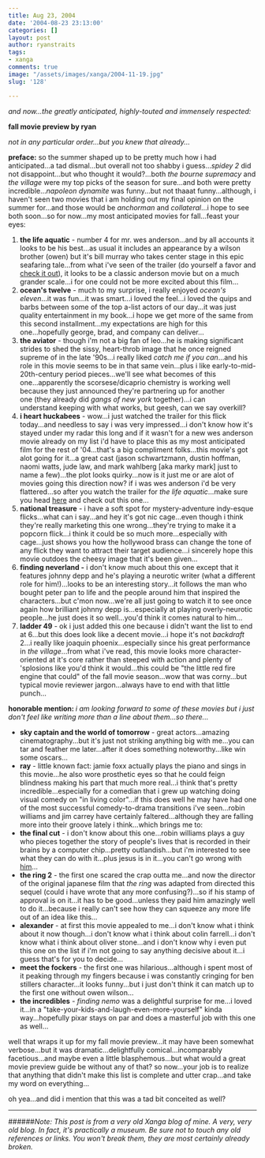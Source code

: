 ```yaml
---
title: Aug 23, 2004
date: '2004-08-23 23:13:00'
categories: []
layout: post
author: ryanstraits
tags:
- xanga
comments: true
image: "/assets/images/xanga/2004-11-19.jpg"
slug: '128'

---
```

<em>and now...the greatly anticipated, highly-touted and immensely respected:</em>

<strong>fall movie preview by ryan</strong>

<em>not in any particular order...but you knew that already...</em>

<!-- break -->

<strong>preface:</strong> so the summer shaped up to be pretty much how i had anticipated...a tad dismal...but overall not too shabby i guess...<em>spidey 2</em> did not disappoint...but who thought it would?...both <em>the bourne supremacy</em> and <em>the village</em> were my top picks of the season for sure...and both were pretty incredible...<em>napoleon dynamite</em> was funny...but not thaaat funny...although, i haven't seen two movies that i am holding out my final opinion on the summer for...and those would be <em>anchorman</em> and <em>collateral</em>...i hope to see both soon...so for now...my most anticipated movies for fall...feast your eyes:
<ol>
	<li><strong>the life aquatic</strong> - number 4 for mr. wes anderson...and by all accounts it looks to be his best...as usual it includes an appearance by a wilson brother (owen) but it's bill murray who takes center stage in this epic seafaring tale...from what i've seen of the trailer (do yourself a favor and <a href="http://movies.yahoo.com/movies/feature/thelifeaquaticwithstevezissou.html" target="_blank">check it out</a>), it looks to be a classic anderson movie but on a much grander scale...i for one could not be more excited about this film...</li>
	<li><strong>ocean's twelve</strong> - much to my surprise, i really enjoyed <em>ocean's eleven</em>...it was fun...it was smart...i loved the feel...i loved the quips and barbs between some of the top a-list actors of our day...it was just quality entertainment in my book...i hope we get more of the same from this second installment...my expectations are high for this one...hopefully george, brad, and company can deliver...</li>
	<li><strong>the aviator</strong> - though i'm not a big fan of leo...he is making significant strides to shed the sissy, heart-throb image that he once reigned supreme of in the late '90s...i really liked <em>catch me if you can</em>...and his role in this movie seems to be in that same vein...plus i like early-to-mid-20th-century period pieces...we'll see what becomes of this one...apparently the scorsese/dicaprio chemistry is working well because they just announced they're partnering up for another one (they already did <em>gangs of new york </em>together)...i can understand keeping with what works, but geesh, can we say overkill?</li>
	<li><strong>i heart huckabees</strong> - wow...i just watched the trailer for this flick today...and needless to say i was very impressed...i don't know how it's stayed under my radar this long and if it wasn't for a new wes anderson movie already on my list i'd have to place this as my most anticipated film for the rest of '04...that's a big compliment folks...this movie's got alot going for it...a great cast (jason schwartzmann, dustin hoffman, naomi watts, jude law, and mark wahlberg [aka marky mark] just to name a few)...the plot looks quirky...now is it just me or are alot of movies going this direction now? if i was wes anderson i'd be very flattered...so after you watch the trailer for <em>the life aquatic</em>...make sure you head <a href="http://www.apple.com/trailers/fox_searchlight/i_heart_huckabees/" target="_blank">here</a> and check out this one...</li>
	<li><strong>national treasure</strong> - i have a soft spot for mystery-adventure indy-esque flicks...what can i say...and hey it's got nic cage...even though i think they're really marketing this one wrong...they're trying to make it a popcorn flick...i think it could be so much more...especially with cage...just shows you how the hollywood brass can change the tone of any flick they want to attract their target audience...i sincerely hope this movie outdoes the cheesy image that it's been given...</li>
	<li><strong>finding neverland -</strong> i don't know much about this one except that it features johnny depp and he's playing a neurotic writer (what a different role for him!)...looks to be an interesting story...it follows the man who bought peter pan to life and the people around him that inspired the characters...but c'mon now...we're all just going to watch it to see once again how brilliant johnny depp is...especially at playing overly-neurotic people...he just does it so well...you'd think it comes natural to him...</li>
	<li><strong>ladder 49</strong> - ok i just added this one because i didn't want the list to end at 6...but this does look like a decent movie...i hope it's not <em>backdraft</em> 2...i really like joaquin phoenix...especially since his great performance in <em>the village</em>...from what i've read, this movie looks more character-oriented at it's core rather than steeped with action and plenty of 'splosions like you'd think it would...this could be "the little red fire engine that could" of the fall movie season...wow that was corny...but typical movie reviewer jargon...always have to end with that little punch...</li>
</ol>
<strong>honorable mention:
</strong><em>i am looking forward to some of these movies but i just don't feel like writing more than a line about them...so there...</em>
<ul>
	<li><strong>sky captain and the world of tomorrow</strong> - great actors...amazing cinematography...but it's just not striking anything big with me...you can tar and feather me later...after it does something noteworthy...like win some oscars...</li>
	<li><strong>ray</strong> - little known fact: jamie foxx actually plays the piano and sings in this movie...he also wore prosthetic eyes so that he could feign blindness making his part that much more real...i think that's pretty incredible...especially for a comedian that i grew up watching doing visual comedy on "in living color"...if this does well he may have had one of the most successful comedy-to-drama transitions i've seen...robin williams and jim carrey have certainly faltered...although they are falling more into their groove lately i think...which brings me to:</li>
	<li><strong>the final cut</strong> - i don't know about this one...robin williams plays a guy who pieces together the story of people's lives that is recorded in their brains by a computer chip...pretty outlandish...but i'm interested to see what they can do with it...plus jesus is in it...you can't go wrong with <a href="http://www.comingsoon.net/films.php?id=5870" target="_blank">him</a>...</li>
	<li><strong>the ring 2</strong> - the first one scared the crap outta me...and now the director of the original japanese film that <em>the ring</em> was adapted from directed this sequel (could i have wrote that any more confusing?)...so if his stamp of approval is on it...it has to be good...unless they paid him amazingly well to do it...because i really can't see how they can squeeze any more life out of an idea like this...</li>
	<li><strong>alexander</strong> - at first this movie appealed to me...i don't know what i think about it now though...i don't know what i think about colin farrell...i don't know what i think about oliver stone...and i don't know why i even put this one on the list if i'm not going to say anything decisive about it...i guess that's for you to decide...</li>
	<li><strong>meet the fockers</strong> - the first one was hilarious...although i spent most of it peaking through my fingers because i was constantly cringing for ben stillers character...it looks funny...but i just don't think it can match up to the first one without owen wilson...</li>
	<li><strong>the incredibles</strong> -<em> finding nemo</em> was a delightful surprise for me...i loved it...in a "take-your-kids-and-laugh-even-more-yourself" kinda way...hopefully pixar stays on par and does a masterful job with this one as well...</li>
</ul>
well that wraps it up for my fall movie preview...it may have been somewhat verbose...but it was dramatic...delightfully comical...incomparably facetious...and maybe even a little blasphemous...but what would a great movie preview guide be without any of that? so now...your job is to realize that anything that didn't make this list is complete and utter crap...and take my word on everything...

oh yea...and did i mention that this was a tad bit conceited as well?

---

######*Note: This post is from a very old Xanga blog of mine. A very, very old blog. In fact, it's practically a museum. Be sure not to touch any old references or links. You won't break them, they are most certainly already broken.*